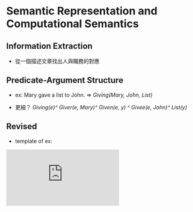 # Semantic Representation and Computational Semantics

## Information Extraction

* 從一個描述文章找出人與職務的對應

## Predicate-Argument Structure

* ex: Mary gave a list to John. => *Giving(Mary, John, List)*

* 更細？ *Giving(e)^ Giver(e, Mary)^ Given(e, y) ^ Givee(e, John)^ List(y)*

## Revised

* template of ex:

![](https://latex.codecogs.com/gif.latex?%5Clambda%20P.%5Clambda%20Q.%5Cforall%20x%20%5C%20P%28x%29%20%5CRightarrow%20Q%28x%29)
